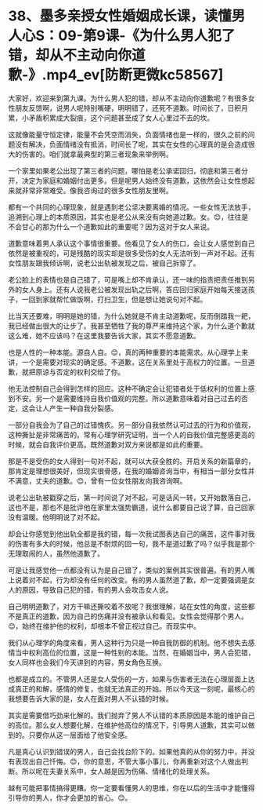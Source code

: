 # 38、墨多亲授女性婚姻成长课，读懂男人心S：09-第9课-《为什么男人犯了错，却从不主动向你道歉-》.mp4_ev[防断更微kc58567]

大家好，欢迎来到第九课。为什么男人犯的错，却从不主动向你道歉呢？有很多女性朋友反馈啊，说男人呢特别嘴硬，明明错了，还死不道歉。时间长了，日积月累，小矛盾积累成大裂痕，这个问题甚至成了女人心里过不去的坎。

这就像能量守恒定律，能量不会凭空而消失，负面情绪也是一样的，很久之前的问题没有解决，负面情绪没有抵消，时间长了呢，其实在女性的心理真的是会造成很大的伤害的。咱们就拿最典型的第三者现象来举例啊。

一个家里如果老公出现了第三者的问题，哪怕是老公承诺回归，彻底和第三者分开，决定为家庭和婚姻付出更多。但是呢男人始终没有道歉，这依然会让女性想起来就非常非常难受。像我咨询过的很多女性朋友里啊。

都有一个共同的心理现象，就是遇到老公坚决要离婚的情况。一些女性无法放手，追溯到心理上的本质原因，其实也是老公从来没有向她道过歉。女。😊，往往是不会甘心的那为什么一个道歉如此的重要呢？因为这对于女人来说。

道歉意味着男人承认这个事情很重要。他看见了女人的伤口，会让女人感觉到自己依然是被重视的，可是残酷的现实却是很多受伤的女人无法听到一声对不起。还有女性朋友跟我倾诉啊，说老公出轨被发现之后，被自己拆穿了。

老公脸上的表情也是自己错了，可是嘴上却不肯承认，还一味的指责把责任推到另外的女人身上。还有人说我老公被发现出轨之后啊，答应回归家庭开始每天接送孩子，一回到家就帮忙做饭啊，打扫卫生，但是想让她说句对不起。

比当天还要难，明明是她的错，为什么她就是不肯主动道歉呢，反而倒踏我一耙，我已经做出很大的让步了。我甚至牺牲了我的尊严来维持这个家，为什么道个歉就这么难，她不应该吗？在这里我要告诉大家，其实不愿意道歉。

也是人性的一种本能。源自人自。😊，真的两种重要的本能需求。从心理学上来讲，一个是需要对现实的确定感。不道歉，这在关系里处于高权力的位置。一旦道歉，就把原谅与否定的权利交给了你。

他无法控制自己会得到怎样的回应。这种不确定会让犯错者处于低权利的位置上感到不安。另一个是需要维持自我价值观的完整。所以道歉意味着对自己过去的否定，这会让人产生一种自我分裂感。

一部分自我会为了自己的过错愧疚。另一部分自我依然认可过去的行为和价值观，这种撕扯是非常痛苦的。常有心理学研究证明，当一个人的自我价值完整感更高的时候，就会自我评价更高。既然道歉对双方来说都是如此的重要。

那是不是受伤的女人得到一句对不起，就可以大获全胜的。开启关系的新篇章的，那肯定是理想很美好，但现实很骨感，在我的婚姻咨询当中，有相当一部分女性并不满意，丈夫的道歉。😊，曾有一位女性朋友向我咨询啊。

说老公出轨被戳穿之后，第一时间说了对不起，可是话风一转，又开始数落自己，这也不是，那也不是批评他在家里太强势霸道，说什么都要自己说了算，自己回家没有温暖。他明明说了对不起。

却会让你感觉到他出轨全都是我的错，每一次我试图表达自己的痛苦，这件事对我的伤害有多大的时候，他总是不耐烦的回一句，我不是道过歉了吗？似乎我是那个无理取闹的人，虽然他道歉了。

可是让我感觉他一点都没有认为是自己错了，类似的案例其实很普遍。有的男人嘴上说着对不起，行为却没有任何的改变。有的男人虽然道了歉，却一定要强调是女人的原因，导致自己犯的错，有的男人会攻击女人说。

自己明明道歉了，对方干嘛还撕咬着不放呢？我很理解，站在女性的角度，这些都不是真正的道歉，因为自己的伤痛并没有被承认和看见。女性会觉得那个男人。😊，始终在维护他的权利，却根本不曾正视过自己。而现实中。

我们从心理学的角度来看，男人这种行为只是一种自我防御的机制。他不想失去感情当中权利高位的位置，这是一种性别的本能。当然，在婚姻当中，男人会犯错，女人同样也会我们今天讲到的内容，男女角色互换。

也都是成立的。不管男人还是女人受伤的一方，如果与伤害者无法在心理层面上达成真正的和解，感情的修复，也就无法真正的开始。所以今天这一刻呢，最核心的我想要告诉大家的是，女人在面对男人不认错的时候。

其实是需要借巧劲来化解的。我们抛弃了男人不认错的本质原因是本能的维护自己的高位。那么女人想要化解，在维护他高位的情况下，引导男人道歉，其实可以做到的。只要你从这一层面给了他安全感。

凡是真心认识到错误的男人，自己会找台阶下的。如果他真的从你的努力中，并没有表现出自己忏悔。😊，你的意思，不管大事小事儿，你再重新对这个人做出判断。所以呢在夫妻关系中，女人越是因为伤痛、情绪化的处理关系。

越有可能把事情搞得更糟。你一定要看懂男人的思维，你在以后的生活中才能懂得引导你的男人，你才会更加的省心。😊。

